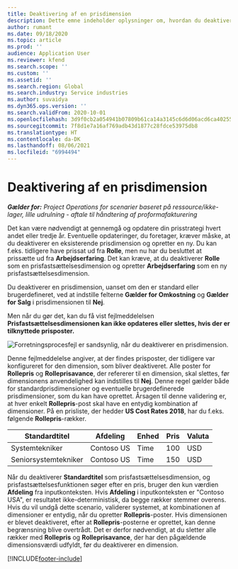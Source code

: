 ```yaml
---
title: Deaktivering af en prisdimension
description: Dette emne indeholder oplysninger om, hvordan du deaktiverer prisfastsættelsesdimensioner.
author: rumant
ms.date: 09/18/2020
ms.topic: article
ms.prod: ''
audience: Application User
ms.reviewer: kfend
ms.search.scope: ''
ms.custom: ''
ms.assetid: ''
ms.search.region: Global
ms.search.industry: Service industries
ms.author: suvaidya
ms.dyn365.ops.version: ''
ms.search.validFrom: 2020-10-01
ms.openlocfilehash: 3d9f0cb2a054941b07809b61ca14a3145c6d6d06acd6ca40255d5ec9de92be22
ms.sourcegitcommit: 7f8d1e7a16af769adb43d1877c28fdce53975db8
ms.translationtype: HT
ms.contentlocale: da-DK
ms.lasthandoff: 08/06/2021
ms.locfileid: "6994494"
---
```

# <a name="turning-off-a-pricing-dimension"></a>Deaktivering af en prisdimension

_**Gælder for:** Project Operations for scenarier baseret på ressource/ikke-lager, lille udrulning - aftale til håndtering af proformafakturering_

Det kan være nødvendigt at gennemgå og opdatere din prisstrategi hvert andet eller tredje år. Eventuelle opdateringer, du foretager, kræver måske, at du deaktiverer en eksisterende prisdimension og opretter en ny. Du kan f.eks. tidligere have prissat ud fra **Rolle**, men nu har du besluttet at prissætte ud fra **Arbejdserfaring**. Det kan kræve, at du deaktiverer **Rolle** som en prisfastsættelsesdimension og opretter **Arbejdserfaring** som en ny prisfastsættelsesdimension. 

Du deaktiverer en prisdimension, uanset om den er standard eller brugerdefineret, ved at indstille felterne **Gælder for Omkostning** og **Gælder for Salg** i prisdimensionen til **Nej**.

Men når du gør det, kan du få vist fejlmeddelelsen **Prisfastsættelsesdimensionen kan ikke opdateres eller slettes, hvis der er tilknyttede prisposter.**

![Forretningsprocesfejl er sandsynlig, når du deaktiverer en prisdimension.](media/Business-Process-Error.png)

Denne fejlmeddelelse angiver, at der findes prisposter, der tidligere var konfigureret for den dimension, som bliver deaktiveret. Alle poster for **Rollepris** og **Rolleprisavance**, der refererer til en dimension, skal slettes, før dimensionens anvendelighed kan indstilles til **Nej**. Denne regel gælder både for standardprisdimensioner og eventuelle brugerdefinerede prisdimensioner, som du kan have oprettet. Årsagen til denne validering er, at hver enkelt **Rollepris**-post skal have en entydig kombination af dimensioner. På en prisliste, der hedder **US Cost Rates 2018**, har du f.eks. følgende **Rollepris**-rækker. 

| Standardtitel         | Afdeling    |Enhed   |Pris  |Valuta  |
| -----------------------|-------------|-------|-------|----------|
| Systemtekniker|Contoso US|Time| 100|USD|
| Seniorsystemtekniker|Contoso US|Time| 150| USD|


Når du deaktiverer **Standardtitel** som prisfastsættelsesdimension, og prisfastsættelsesfunktionen søger efter en pris, bruger den kun værdien **Afdeling** fra inputkonteksten. Hvis **Afdeling** i inputkonteksten er "Contoso USA", er resultatet ikke-deterministisk, da begge rækker stemmer overens. Hvis du vil undgå dette scenario, validerer systemet, at kombinationen af dimensioner er entydig, når du opretter **Rollepris**-poster. Hvis dimensionen er blevet deaktiveret, efter at **Rollepris**-posterne er oprettet, kan denne begrænsning blive overtrådt. Det er derfor nødvendigt, at du sletter alle rækker med **Rollepris** og **Rolleprisavance**, der har den pågældende dimensionsværdi udfyldt, før du deaktiverer en dimension.


[!INCLUDE[footer-include](../includes/footer-banner.md)]
